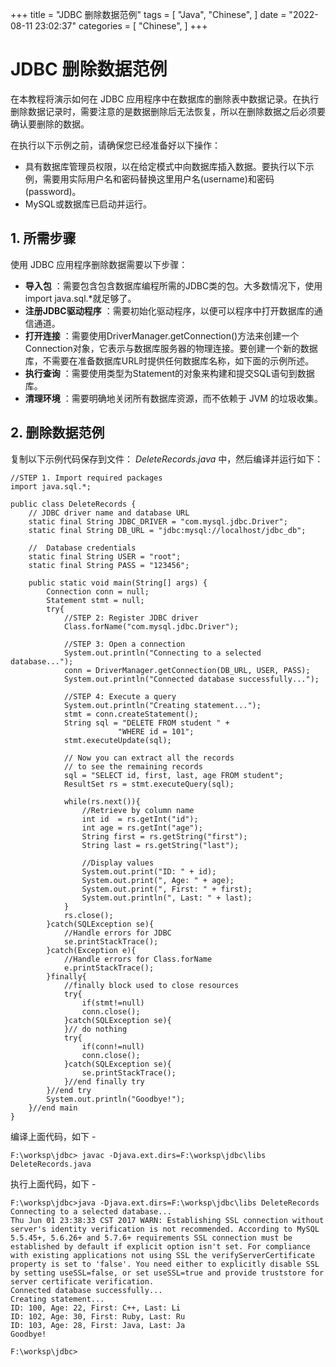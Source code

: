 +++
title = "JDBC 删除数据范例"
tags = [
"Java",
"Chinese",
]
date = "2022-08-11 23:02:37"
categories = [
"Chinese",
]
+++
# JDBC 删除数据范例

在本教程将演示如何在 JDBC
应用程序中在数据库的删除表中数据记录。在执行删除数据记录时，需要注意的是数据删除后无法恢复，所以在删除数据之后必须要确认要删除的数据。

在执行以下示例之前，请确保您已经准备好以下操作：

  * 具有数据库管理员权限，以在给定模式中向数据库插入数据。要执行以下示例，需要用实际用户名和密码替换这里用户名(username)和密码(password)。
  * MySQL或数据库已启动并运行。



## 1\. 所需步骤

使用 JDBC 应用程序删除数据需要以下步骤：

  * **导入包** ：需要包含包含数据库编程所需的JDBC类的包。大多数情况下，使用import java.sql.*就足够了。
  * **注册JDBC驱动程序** ：需要初始化驱动程序，以便可以程序中打开数据库的通信通道。
  * **打开连接** ：需要使用DriverManager.getConnection()方法来创建一个Connection对象，它表示与数据库服务器的物理连接。要创建一个新的数据库，不需要在准备数据库URL时提供任何数据库名称，如下面的示例所述。
  * **执行查询** ：需要使用类型为Statement的对象来构建和提交SQL语句到数据库。
  * **清理环境** ：需要明确地关闭所有数据库资源，而不依赖于 JVM 的垃圾收集。



## 2\. 删除数据范例

复制以下示例代码保存到文件： _DeleteRecords.java_ 中，然后编译并运行如下：

    
    
    //STEP 1. Import required packages
    import java.sql.*;
    
    public class DeleteRecords {
        // JDBC driver name and database URL
        static final String JDBC_DRIVER = "com.mysql.jdbc.Driver";  
        static final String DB_URL = "jdbc:mysql://localhost/jdbc_db";
    
        //  Database credentials
        static final String USER = "root";
        static final String PASS = "123456";
    
        public static void main(String[] args) {
            Connection conn = null;
            Statement stmt = null;
            try{
                //STEP 2: Register JDBC driver
                Class.forName("com.mysql.jdbc.Driver");
    
                //STEP 3: Open a connection
                System.out.println("Connecting to a selected database...");
                conn = DriverManager.getConnection(DB_URL, USER, PASS);
                System.out.println("Connected database successfully...");
    
                //STEP 4: Execute a query
                System.out.println("Creating statement...");
                stmt = conn.createStatement();
                String sql = "DELETE FROM student " +
                            "WHERE id = 101";
                stmt.executeUpdate(sql);
    
                // Now you can extract all the records
                // to see the remaining records
                sql = "SELECT id, first, last, age FROM student";
                ResultSet rs = stmt.executeQuery(sql);
    
                while(rs.next()){
                    //Retrieve by column name
                    int id  = rs.getInt("id");
                    int age = rs.getInt("age");
                    String first = rs.getString("first");
                    String last = rs.getString("last");
    
                    //Display values
                    System.out.print("ID: " + id);
                    System.out.print(", Age: " + age);
                    System.out.print(", First: " + first);
                    System.out.println(", Last: " + last);
                }
                rs.close();
            }catch(SQLException se){
                //Handle errors for JDBC
                se.printStackTrace();
            }catch(Exception e){
                //Handle errors for Class.forName
                e.printStackTrace();
            }finally{
                //finally block used to close resources
                try{
                    if(stmt!=null)
                    conn.close();
                }catch(SQLException se){
                }// do nothing
                try{
                    if(conn!=null)
                    conn.close();
                }catch(SQLException se){
                    se.printStackTrace();
                }//end finally try
            }//end try
            System.out.println("Goodbye!");
        }//end main
    }
    

编译上面代码，如下 -

    
    
    F:\worksp\jdbc> javac -Djava.ext.dirs=F:\worksp\jdbc\libs DeleteRecords.java
    

执行上面代码，如下 -

    
    
    F:\worksp\jdbc>java -Djava.ext.dirs=F:\worksp\jdbc\libs DeleteRecords
    Connecting to a selected database...
    Thu Jun 01 23:38:33 CST 2017 WARN: Establishing SSL connection without server's identity verification is not recommended. According to MySQL 5.5.45+, 5.6.26+ and 5.7.6+ requirements SSL connection must be established by default if explicit option isn't set. For compliance with existing applications not using SSL the verifyServerCertificate property is set to 'false'. You need either to explicitly disable SSL by setting useSSL=false, or set useSSL=true and provide truststore for server certificate verification.
    Connected database successfully...
    Creating statement...
    ID: 100, Age: 22, First: C++, Last: Li
    ID: 102, Age: 30, First: Ruby, Last: Ru
    ID: 103, Age: 28, First: Java, Last: Ja
    Goodbye!
    
    F:\worksp\jdbc>
    

